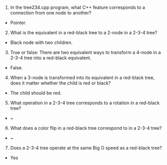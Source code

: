 1. In the tree234.cpp program, what C++ feature corresponds to a connection from one node to another?
- Pointer.
2. What is the equivalent in a red-black tree to a 2-node in a 2-3-4 tree?
- Black node with two children.
3. True or false: There are two equivalent ways to transform a 4-node in a 2-3-4 tree into a red-black equivalent.
- False.
4. When a 3-node is transformed into its equivalent in a red-black tree, does it matter whether the child is red or black?
- The child should be red.
5. What operation in a 2-3-4 tree corresponds to a rotation in a red-black tree?
- ~
6. What does a color flip in a red-black tree correspond to in a 2-3-4 tree?
- ~
7. Does a 2-3-4 tree operate at the same Big O speed as a red-black tree?
- Yes
